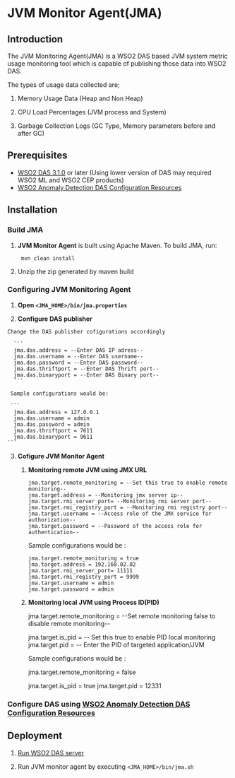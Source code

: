 # JVM Monitor Agent(JMA)

## Introduction
The JVM Monitoring Agent(JMA) is a WSO2 DAS based JVM system metric usage monitoring tool which is capable of publishing those data into WSO2 DAS.

The types of usage data collected are;

1. Memory Usage Data (Heap and Non Heap)

2. CPU Load Percentages (JVM process and System)

3. Garbage Collection Logs (GC Type, Memory parameters before and after GC)

## Prerequisites

- [WSO2 DAS 3.1.0](http://wso2.com/products/data-analytics-server/) or later (Using lower version of DAS may required WSO2 ML and WSO2 CEP products)
- [WSO2 Anomaly Detection DAS Configuration Resources](https://github.com/wso2-incubator/automatic-anomaly-detection/tree/master/wso2-das)

## Installation

### Build JMA

  1. **JVM Monitor Agent** is built using Apache Maven. To build JMA, run:
       ``` 
        mvn clean install
       ```
        
  2. Unzip the zip generated by maven build
    
### Configuring **JVM Monitoring Agent**
  
  1. **Open ```<JMA_HOME>/bin/jma.properties```**
  
  2. **Configure DAS publisher**
    
    Change the DAS publisher cofigurations accordingly
  
      ```
      jma.das.address = --Enter DAS IP adress--
      jma.das.username = --Enter DAS username--
      jma.das.password = --Enter DAS password--
      jma.das.thriftport = --Enter DAS Thrift port--
      jma.das.binaryport = --Enter DAS Binary port--
      ```
      
     Sample configurations would be:
     
     ```
      jma.das.address = 127.0.0.1
      jma.das.username = admin
      jma.das.password = admin
      jma.das.thriftport = 7611
      jma.das.binaryport = 9611
    ```
  3. **Cofigure JVM Monitor Agent**
     
      1. **Monitoring remote JVM using JMX URL**
    
            ```
            jma.target.remote_monitoring = --Set this true to enable remote monitoring--
            jma.target.address = --Monitoring jmx server ip--
            jma.target.rmi_server_port= --Monitoring rmi server port--
            jma.target.rmi_registry_port = --Monitoring rmi registry port--
            jma.target.username = --Access role of the JMX service for authorization--
            jma.target.password = --Password of the access role for authentication-- 
            ```
            
           Sample configurations would be :
           
            ```
            jma.target.remote_monitoring = true
            jma.target.address = 192.168.02.02
            jma.target.rmi_server_port= 11111
            jma.target.rmi_registry_port = 9999
            jma.target.username = admin
            jma.target.password = admin
            ```
      2. **Monitoring local JVM using Process ID(PID)**
      
            
            jma.target.remote_monitoring = --Set remote monitoring false to disable remote monitoring--
            
            jma.target.is_pid = -- Set this true to enable PID local monitoring
            jma.target.pid = -- Enter the PID of targeted application/JVM
          
          
           Sample configurations would be :
           
            
            jma.target.remote_monitoring = false
            
            jma.target.is_pid = true
            jma.target.pid = 12331
           

      

### Configure DAS using [**WSO2 Anomaly Detection DAS Configuration Resources**](https://github.com/wso2-incubator/automatic-anomaly-detection/tree/master/wso2-das)


## Deployment

1. [Run WSO2 DAS server](https://docs.wso2.com/display/DAS310/Running+the+Product)

2. Run JVM monitor agent by executing ```<JMA_HOME>/bin/jma.sh```


